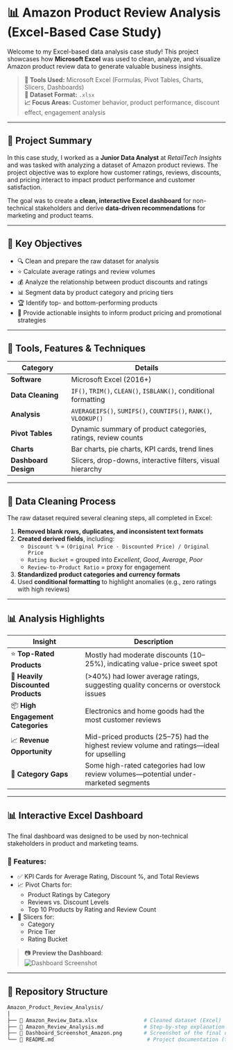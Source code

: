 # 📊 Amazon Product Review Analysis (Excel-Based Case Study)

Welcome to my Excel-based data analysis case study! This project showcases how **Microsoft Excel** was used to clean, analyze, and visualize Amazon product review data to generate valuable business insights.

> **🔧 Tools Used:** Microsoft Excel (Formulas, Pivot Tables, Charts, Slicers, Dashboards)  
> **📁 Dataset Format:** `.xlsx`  
> **📈 Focus Areas:** Customer behavior, product performance, discount effect, engagement analysis  

---

## 📌 Project Summary

In this case study, I worked as a **Junior Data Analyst** at *RetailTech Insights* and was tasked with analyzing a dataset of Amazon product reviews. The project objective was to explore how customer ratings, reviews, discounts, and pricing interact to impact product performance and customer satisfaction.

The goal was to create a **clean, interactive Excel dashboard** for non-technical stakeholders and derive **data-driven recommendations** for marketing and product teams.

---

## 🎯 Key Objectives

- 🔍 Clean and prepare the raw dataset for analysis
- ⭐ Calculate average ratings and review volumes
- 💰 Analyze the relationship between product discounts and ratings
- 📊 Segment data by product category and pricing tiers
- 🏆 Identify top- and bottom-performing products
- 🧠 Provide actionable insights to inform product pricing and promotional strategies

---

## 🧰 Tools, Features & Techniques

| Category           | Details                                                                 |
|--------------------|-------------------------------------------------------------------------|
| **Software**        | Microsoft Excel (2016+)                                                 |
| **Data Cleaning**   | `IF()`, `TRIM()`, `CLEAN()`, `ISBLANK()`, conditional formatting        |
| **Analysis**        | `AVERAGEIFS()`, `SUMIFS()`, `COUNTIFS()`, `RANK()`, `VLOOKUP()`         |
| **Pivot Tables**    | Dynamic summary of product categories, ratings, review counts           |
| **Charts**          | Bar charts, pie charts, KPI cards, trend lines                          |
| **Dashboard Design**| Slicers, drop-downs, interactive filters, visual hierarchy              |

---

## 🧹 Data Cleaning Process

The raw dataset required several cleaning steps, all completed in Excel:

1. **Removed blank rows, duplicates, and inconsistent text formats**
2. **Created derived fields**, including:
   - `Discount %` = `(Original Price - Discounted Price) / Original Price`
   - `Rating Bucket` = grouped into *Excellent*, *Good*, *Average*, *Poor*
   - `Review-to-Product Ratio` = proxy for engagement
3. **Standardized product categories and currency formats**
4. Used **conditional formatting** to highlight anomalies (e.g., zero ratings with high reviews)

---

## 📊 Analysis Highlights

| Insight | Description |
|--------|-------------|
| ⭐ **Top-Rated Products** | Mostly had moderate discounts (10–25%), indicating value-price sweet spot |
| 🚨 **Heavily Discounted Products** | (>40%) had lower average ratings, suggesting quality concerns or overstock issues |
| 📦 **High Engagement Categories** | Electronics and home goods had the most customer reviews |
| 📈 **Revenue Opportunity** | Mid-priced products ($25–$75) had the highest review volume and ratings—ideal for upselling |
| 🧩 **Category Gaps** | Some high-rated categories had low review volumes—potential under-marketed segments |

---

## 📊 Interactive Excel Dashboard

The final dashboard was designed to be used by non-technical stakeholders in product and marketing teams.

### 🧩 Features:
- ✅ KPI Cards for Average Rating, Discount %, and Total Reviews
- 📈 Pivot Charts for:
  - Product Ratings by Category
  - Reviews vs. Discount Levels
  - Top 10 Products by Rating and Review Count
- 🔘 Slicers for:
  - Category
  - Price Tier
  - Rating Bucket

> 📷 **Preview the Dashboard**:  
> ![Dashboard Screenshot](Dashboard_Screenshot_Amazon.png)

---

## 📁 Repository Structure

```bash
Amazon_Product_Review_Analysis/
│
├── 📄 Amazon_Review_Data.xlsx               # Cleaned dataset (Excel)
├── 📄 Amazon_Review_Analysis.md             # Step-by-step explanation of analysis
├── 📄 Dashboard_Screenshot_Amazon.png       # Screenshot of the final dashboard
└── 📄 README.md                              # Project documentation (this file)
